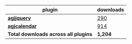 plugin|downloads
------|----------
[**agjjquery**](https://www.npmjs.com/package/agjjquery)|[290](https://www.npmjs.com/package/agjjquery)
[**agjcalendar**](https://www.npmjs.com/package/agjcalendar)|[914](https://www.npmjs.com/package/agjcalendar)
**Total downloads across all plugins**|**1,204**
